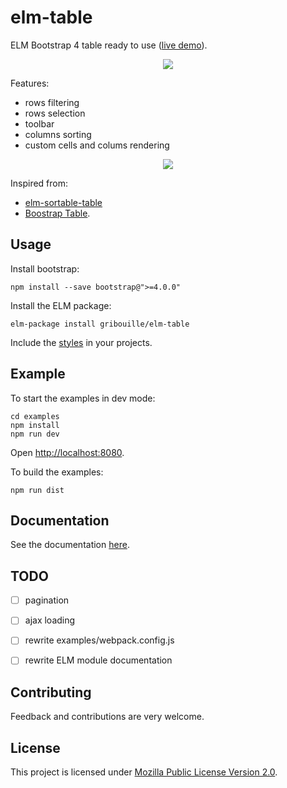 # elm-table
ELM Bootstrap 4 table ready to use  ([live demo](https://gribouille.github.io/demos/elm-table/1.0.0)).

<p align="center"><img src="./features.gif" /></p>

Features:
- rows filtering
- rows selection
- toolbar
- columns sorting
- custom cells and colums rendering

<p align="center"><img src="./capture.png" /></p>


Inspired from:  
- [elm-sortable-table](https://github.com/evancz/elm-sortable-table) 
- [Boostrap Table](http://bootstrap-table.wenzhixin.net.cn/).


## Usage

Install bootstrap:
```
npm install --save bootstrap@">=4.0.0"
```

Install the ELM package:
```
elm-package install gribouille/elm-table
```

Include the [styles](./styles/table.scss) in your projects.


## Example

To start the examples in dev mode:
```
cd examples
npm install
npm run dev
```

Open [http://localhost:8080](http://localhost:8080).

To build the examples:
```
npm run dist
```

## Documentation

See the documentation [here](http://package.elm-lang.org/packages/gribouille/elm-table/latest).

## TODO

- [ ] pagination
- [ ] ajax loading
- [ ] rewrite examples/webpack.config.js
- [ ] rewrite ELM module documentation


## Contributing

Feedback and contributions are very welcome.


## License

This project is licensed under [Mozilla Public License Version 2.0](./LICENSE).